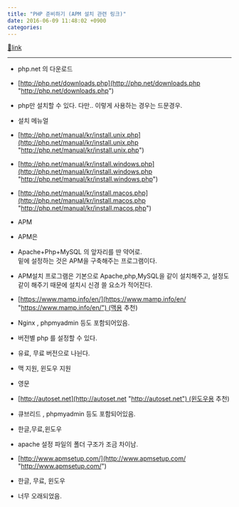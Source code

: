 ```yaml
---
title: "PHP 준비하기 (APM 설치 관련 링크)"
date: 2016-06-09 11:48:02 +0900
categories: 
---
```

[🔗link](http://www.mins01.com/mh/tech/read/997)
***


- php.net 의 다운로드
- [http://php.net/downloads.php](http://php.net/downloads.php "http://php.net/downloads.php")
- php만 설치할 수 있다. 다만.. 이렇게 사용하는 경우는 드문경우.
- 설치 메뉴얼
- [http://php.net/manual/kr/install.unix.php](http://php.net/manual/kr/install.unix.php "http://php.net/manual/kr/install.unix.php")
- [http://php.net/manual/kr/install.windows.php](http://php.net/manual/kr/install.windows.php "http://php.net/manual/kr/install.windows.php")
- [http://php.net/manual/kr/install.macos.php](http://php.net/manual/kr/install.macos.php "http://php.net/manual/kr/install.macos.php")


- APM
- APM은
- Apache+Php+MySQL 의 앞자리를 딴 약어로.  
밑에 설정하는 것은 APM을 구축해주는 프로그램이다.
- APM설치 프로그램은 기본으로 Apache,php,MySQL을 같이 설치해주고, 설정도 같이 해주기 때문에 설치시 신경 쓸 요소가 적어진다.

- [https://www.mamp.info/en/](https://www.mamp.info/en/ "https://www.mamp.info/en/") (맥용 추천)
- Nginx , phpmyadmin 등도 포함되어있음.
- 버전별 php 를 설정할 수 있다.
- 유료, 무료 버전으로 나뉜다.
- 맥 지원, 윈도우 지원
- 영문

- [http://autoset.net](http://autoset.net "http://autoset.net") (윈도우용 추천)
- 큐브리드 , phpmyadmin 등도 포함되어있음.
- 한글,무료,윈도우
- apache 설정 파일의 폴더 구조가 조금 차이남.

- [http://www.apmsetup.com/](http://www.apmsetup.com/ "http://www.apmsetup.com/")
- 한글, 무료, 윈도우
- 너무 오래되었음.



  

